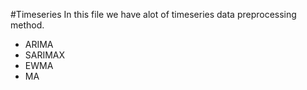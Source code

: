 #Timeseries
In this file we have alot of timeseries data preprocessing method.
* ARIMA
* SARIMAX
* EWMA
* MA
  
